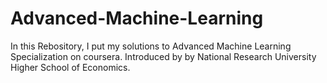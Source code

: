 # Advanced-Machine-Learning
In this Rebository, I put my solutions to Advanced Machine Learning Specialization on coursera. Introduced by by National Research University Higher School of Economics. 
